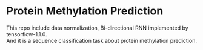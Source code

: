 # Protein Methylation Prediction

This repo include data normalization, Bi-directional RNN implemented by tensorflow-1.1.0.  
And it is a sequence classification task about protein methylation prediction.